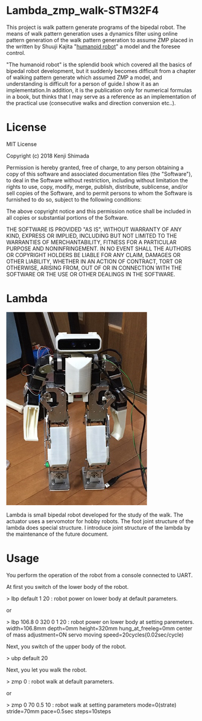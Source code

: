 

# Lambda_zmp_walk-STM32F4
This project is walk pattern generate programs of the bipedal robot.
The means of walk pattern generation uses a dynamics filter using online pattern generation of the walk pattern generation to assume ZMP placed in the written by Shuuji Kajita "[humanoid robot][]" a model and the foresee control.

[humanoid robot]: https://www.ohmsha.co.jp/book/9784274200588/ "Humanoid robot"

"The humanoid robot" is the splendid book which covered all the basics of bipedal robot development, but it suddenly becomes difficult from a chapter of walking pattern generate which assumed ZMP a model, and understanding is difficult for a person of guide.I show it as an implementation.In addition, it is the publication only for numerical formulas in a book, but thinks that I may serve as a reference as an implementation of the practical use (consecutive walks and direction conversion etc..).

# License
MIT License

Copyright (c) 2018 Kenji Shimada

Permission is hereby granted, free of charge, to any person obtaining a copy
of this software and associated documentation files (the "Software"), to deal
in the Software without restriction, including without limitation the rights
to use, copy, modify, merge, publish, distribute, sublicense, and/or sell
copies of the Software, and to permit persons to whom the Software is
furnished to do so, subject to the following conditions:

The above copyright notice and this permission notice shall be included in all
copies or substantial portions of the Software.

THE SOFTWARE IS PROVIDED "AS IS", WITHOUT WARRANTY OF ANY KIND, EXPRESS OR
IMPLIED, INCLUDING BUT NOT LIMITED TO THE WARRANTIES OF MERCHANTABILITY,
FITNESS FOR A PARTICULAR PURPOSE AND NONINFRINGEMENT. IN NO EVENT SHALL THE
AUTHORS OR COPYRIGHT HOLDERS BE LIABLE FOR ANY CLAIM, DAMAGES OR OTHER
LIABILITY, WHETHER IN AN ACTION OF CONTRACT, TORT OR OTHERWISE, ARISING FROM,
OUT OF OR IN CONNECTION WITH THE SOFTWARE OR THE USE OR OTHER DEALINGS IN THE
SOFTWARE.

# Lambda
![Lambda](lambda_20180309.JPG)

Lambda is small bipedal robot developed for the study of the walk.
The actuator uses a servomotor for hobby robots.
The foot joint structure of the lambda does special structure.
I introduce joint structure of the lambda by the maintenance of the future document.

# Usage
You perform the operation of the robot from a console connected to UART.

At first you switch of the lower body of the robot.

\> lbp default 1 20 : robot power on lower body at default parameters.
 
 or
 
\> lbp 106.8 0 320 0 1 20 : robot power on lower body at setting paremeters. width=106.8mm depth=0mm height=320mm hung_at_freeleg=0mm center of mass adjustment=ON servo moving speed=20cycles(0.02sec/cycle)
 
Next, you switch of the upper body of the robot.

\> ubp default 20
 
Next, you let you walk the robot.

\> zmp 0  : robot walk at default parameters.
 
 or
 
\> zmp 0 70 0.5 10  : robot walk at setting parameters mode=0(strate) stride=70mm pace=0.5sec steps=10steps 
 
 
